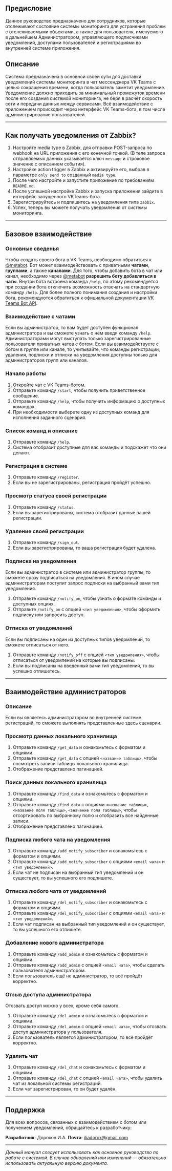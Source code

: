 ## Предисловие

Данное руководство предназначено для сотрудников, которые отслеживают состояние системы мониторинга для устранения проблем с отслеживаемыми объектами, а также для пользователя, именуемого в дальнейшем Администратором, управляющего подписчиками уведомлений, доступами пользователей и регистрациями во внутренней системе приложения.

## Описание

Система предназначена в основной своей сути для доставки уведомлений системы мониторинга в чат мессенджера VK Teams с целью сокращения времени, когда пользователь заметит уведомление. Уведомление должно приходить за минимальный промежуток времени после его создания системой мониторинга, не беря в расчёт скорость сети и передачи данных между сервисами.
Всё взаимодействие с приложением происходит через интерфейс VK Teams-бота, в том числе администрирование пользователей.

---

## Как получать уведомления от Zabbix?

1. Настройте media type в Zabbix, для отправки POST-запроса по webhook на URL приложения с его конечной точкой. (В теле запроса отправляемых данных указывается ключ `message` и строковое значение с описанием события).
2. Настройке action trigger в Zabbix и активируйте его, выбрав в параметре `only send to` созданный `media type`.
3. После чего настройте и запустите приложение по требованиям `README.md`.
4. После успешной настройке Zabbix и запуска приложения зайдите в интерфейс запущенного VKTeams-бота.
5. Зарегистрируйтесь и подпишитесь на уведомления типа `zabbix`.
6. Успех, теперь вы можете получать уведомления от системы мониторинга.

---
## Базовое взаимодействие

### Основные сведенья

Чтобы создать своего бота в VK Teams, необходимо обратиться к [@metabot](http://teams.vk.com/profile/70001).
Бот может взаимодействовать с приватными **чатами**, **группами**, а также **каналами**. Для того, чтобы добавить бота в чат или канал, необходимо через [@metabot](http://teams.vk.com/profile/70001) **разрешить боту добавляться в чаты**.
Внутри бота встроена команда `/help`, по этому рекомендуется при создании бота отключить возможность отвечать на стандартную команду `/help`.
Для более полного понимания создания и настройки бота, рекомендуются обратиться к официальной документации [VK Teams Bot API](https://teams.vk.com/botapi/tutorial/).

### Взаимодействие с чатами

Если вы администратор, то вам будет доступен функционал администратора и вы сможете узнать о нём введя команду `/help`.
Администраторами могут выступать только зарегистрированные пользователи приватных чатов с ботом.
Если вы взаимодействуете с ботом в группе или канале, то учитывайте, что команды регистрации, удаления, подписки и отписки на уведомления доступны только для администраторов групп или каналов. 
### Начало работы

1. Откройте чат с VK Teams-ботом.
2. Отправьте команду `/start`, чтобы получить приветственное сообщение.
3. Отправьте команду `/help`, чтобы получить информацию о доступных командах.
4. При необходимости выберете одну из доступных команд для исполнения заданного сценария.

### Список команд и описание

1. Отправьте команду `/help`.
2. Система отобразит доступные для вас команды и подскажет что они делают.

### Регистрация в системе

1. Отправьте команду `/register`.
2. Если вы не зарегистрированы, регистрация пройдёт успешно.


### Просмотр статуса своей регистрации

1. Отправьте команду `/status`.
2. Если вы зарегистрированы, система отобразит данные вашей регистрации.

### Удаление своей регистрации

1. Отправьте команду `/sign_out`.
2. Если вы зарегистрированы, то ваша регистрация будет удалена.

### Подписка на уведомления

Если вы администратор в системе или администратор группы, то сможете сразу подписаться на уведомления. В ином случае администраторам поступит запрос подписки на выбранный вами тип уведомления.

1. Отправьте команду `/notify_on`, чтобы узнать о формате команды и доступных опциях.
2. Отправьте `/notify_on` с опцией `<тип уведомления>`, чтобы оформить подписку или запросить доступ.

### Отписка от уведомлений

Если вы подписаны на один из доступных типов уведомлений, то сможете отписаться от него.

1. Отправьте команду `/notify_off` с опцией `<тип уведомления>`, чтобы отписаться от уведомлений на которые вы подписаны.
2. Если вы подписаны на введённый вами тип уведомлений, то вы успешно отпишетесь.


---

## Взаимодействие администраторов

### Описание 

Если вы являетесь администратором во внутренней системе регистраций, то сможете выполнять представленные здесь сценарии.

### Просмотр данных локального хранилища

1. Отправьте команду `/get_data` и ознакомьтесь с форматом и опциями.
2. Отправьте команду `/get_data` с опцией `<название таблицы>`, чтобы посмотреть записи таблицы локального хранилища.
3. Отображение представлено пагинацией.

### Поиск данных локального хранилища

1. Отправьте команду `/find_data` и ознакомьтесь с форматом и опциями.
2. Отправьте команду `/find_data` с опциями `<название таблицы>`, `<название поля таблицы>`, `<значение поля таблицы>`, чтобы отсортировать по выбранному полю и отобразить все найденные записи.
3. Отображение представлено пагинацией.

### Подписка любого чата на уведомления

1. Отправьте команду `/add_notify_subscriber` и ознакомьтесь с форматом и опциями.
2. Отправьте команду `/add_notify_subscriber` с опциями `<email чата>` и `<тип уведомлений>`.
3. Если чат не подписан на выбранный тип уведомлений и он существует, то вы успешного его подпишете.

### Отписка любого чата от уведомлений

1. Отправьте команду `/del_notify_subscriber` и ознакомьтесь с форматом и опциями.
2. Отправьте команду `/del_notify_subscriber` с опциями `<email чата>` и `<тип уведомлений>`.
3. Если чат подписан на выбранный тип уведомлений и он существует, то вы успешного его отпишете.

### Добавление нового администратора

1.  Отправьте команду `/add_admin` и ознакомьтесь с форматом и опциями.
2. Отправьте команду `/add_admin` с опцией `<email чата>`, чтобы сделать пользователя администратором.
3. Если пользователь ещё не администратор, то всё пройдёт корректно.

### Отзыв доступа администратора

Отозвать доступ можно у всех, кроме себя самого.

1. Отправьте команду `/del_admin` и ознакомьтесь с форматом и опциями.
2. Отправьте команду `/del_admin` с опцией `<email чата>`, чтобы отозвать доступ администратора у пользователя.
3. Если пользователь является администратором, то всё пройдёт корректно.

### Удалить чат

1. Отправьте команду `/del_chat` и ознакомьтесь с форматом и опциями.
2. Отправьте команду `/del_chat` с опцией `<email чата>`, чтобы удалить чат из локальной системы регистраций.
3. Если чат зарегистрирован, то он будет удалён.

---
## Поддержка

Для всех вопросов, связанных с взаимодействием с ботом или получением уведомлений, обращайтесь к разработчику:

**Разработчик**: Дорохов И.А.
**Почта**: iliadorox@gmail.com

---

_Данный мануал следует использовать как основное руководство по работе с системой. В случае обновлений или изменений — обязательно использовать актуальную версию документа._